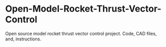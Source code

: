 # Open-Model-Rocket-Thrust-Vector-Control
Open source model rocket thrust vector control project. Code, CAD files, and, instructions.
